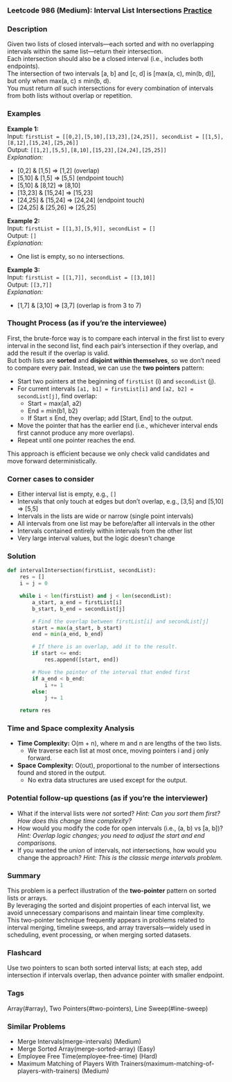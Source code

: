 ### Leetcode 986 (Medium): Interval List Intersections [Practice](https://leetcode.com/problems/interval-list-intersections)

### Description  
Given two lists of closed intervals—each sorted and with no overlapping intervals within the same list—return their intersection.  
Each intersection should also be a closed interval (i.e., includes both endpoints).  
The intersection of two intervals [a, b] and [c, d] is [max(a, c), min(b, d)], but only when max(a, c) ≤ min(b, d).  
You must return *all* such intersections for every combination of intervals from both lists without overlap or repetition.

### Examples  

**Example 1:**  
Input: `firstList = [[0,2],[5,10],[13,23],[24,25]], secondList = [[1,5],[8,12],[15,24],[25,26]]`  
Output: `[[1,2],[5,5],[8,10],[15,23],[24,24],[25,25]]`  
*Explanation:*
- [0,2] & [1,5] ⇒ [1,2] (overlap)
- [5,10] & [1,5] ⇒ [5,5] (endpoint touch)
- [5,10] & [8,12] ⇒ [8,10]
- [13,23] & [15,24] ⇒ [15,23]
- [24,25] & [15,24] ⇒ [24,24] (endpoint touch)
- [24,25] & [25,26] ⇒ [25,25]

**Example 2:**  
Input: `firstList = [[1,3],[5,9]], secondList = []`  
Output: `[]`  
*Explanation:*
- One list is empty, so no intersections.

**Example 3:**  
Input: `firstList = [[1,7]], secondList = [[3,10]]`  
Output: `[[3,7]]`  
*Explanation:*
- [1,7] & [3,10] ⇒ [3,7] (overlap is from 3 to 7)

### Thought Process (as if you’re the interviewee)  
First, the brute-force way is to compare each interval in the first list to every interval in the second list, find each pair’s intersection if they overlap, and add the result if the overlap is valid.  
But both lists are **sorted** and **disjoint within themselves**, so we don’t need to compare every pair. Instead, we can use the **two pointers** pattern:

- Start two pointers at the beginning of `firstList` (i) and `secondList` (j).
- For current intervals `[a1, b1] = firstList[i]` and `[a2, b2] = secondList[j]`, find overlap:
    - Start = max(a1, a2)
    - End = min(b1, b2)
    - If Start ≤ End, they overlap; add [Start, End] to the output.
- Move the pointer that has the earlier end (i.e., whichever interval ends first cannot produce any more overlaps).
- Repeat until one pointer reaches the end.
  
This approach is efficient because we only check valid candidates and move forward deterministically.

### Corner cases to consider  
- Either interval list is empty, e.g., `[]`  
- Intervals that only touch at edges but don’t overlap, e.g., [3,5] and [5,10] ⇒ [5,5]  
- Intervals in the lists are wide or narrow (single point intervals)  
- All intervals from one list may be before/after all intervals in the other  
- Intervals contained entirely within intervals from the other list  
- Very large interval values, but the logic doesn't change

### Solution

```python
def intervalIntersection(firstList, secondList):
    res = []
    i = j = 0

    while i < len(firstList) and j < len(secondList):
        a_start, a_end = firstList[i]
        b_start, b_end = secondList[j]

        # Find the overlap between firstList[i] and secondList[j]
        start = max(a_start, b_start)
        end = min(a_end, b_end)

        # If there is an overlap, add it to the result.
        if start <= end:
            res.append([start, end])

        # Move the pointer of the interval that ended first
        if a_end < b_end:
            i += 1
        else:
            j += 1

    return res
```

### Time and Space complexity Analysis  

- **Time Complexity:** O(m + n), where m and n are lengths of the two lists.  
  - We traverse each list at most once, moving pointers i and j only forward.
- **Space Complexity:** O(out), proportional to the number of intersections found and stored in the output.
  - No extra data structures are used except for the output.

### Potential follow-up questions (as if you’re the interviewer)  

- What if the interval lists were *not* sorted?
  *Hint: Can you sort them first? How does this change time complexity?*
- How would you modify the code for open intervals (i.e., (a, b) vs [a, b])?
  *Hint: Overlap logic changes; you need to adjust the start and end comparisons.*
- If you wanted the *union* of intervals, not intersections, how would you change the approach?
  *Hint: This is the classic merge intervals problem.*

### Summary
This problem is a perfect illustration of the **two-pointer** pattern on sorted lists or arrays.  
By leveraging the sorted and disjoint properties of each interval list, we avoid unnecessary comparisons and maintain linear time complexity.  
This two-pointer technique frequently appears in problems related to interval merging, timeline sweeps, and array traversals—widely used in scheduling, event processing, or when merging sorted datasets.


### Flashcard
Use two pointers to scan both sorted interval lists; at each step, add intersection if intervals overlap, then advance pointer with smaller endpoint.

### Tags
Array(#array), Two Pointers(#two-pointers), Line Sweep(#line-sweep)

### Similar Problems
- Merge Intervals(merge-intervals) (Medium)
- Merge Sorted Array(merge-sorted-array) (Easy)
- Employee Free Time(employee-free-time) (Hard)
- Maximum Matching of Players With Trainers(maximum-matching-of-players-with-trainers) (Medium)